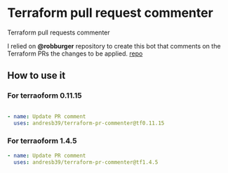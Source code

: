 # Terraform pull request commenter
Terraform pull requests commenter

I relied on **@robburger** repository to create this bot that comments on the Terraform PRs the changes to be applied.
[repo](https://github.com/robburger/terraform-pr-commenter)

## How to use it

### For terraoform 0.11.15
```yaml

- name: Update PR comment
  uses: andresb39/terraform-pr-commenter@tf0.11.15
 ```

### For terraoform 1.4.5
```yaml
- name: Update PR comment
  uses: andresb39/terraform-pr-commenter@tf1.4.5
 ```